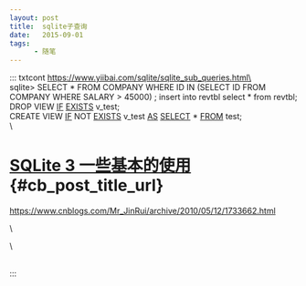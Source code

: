 ```yaml
---
layout: post
title:  sqlite子查询
date:   2015-09-01
tags:
      - 随笔
---
```

::: txtcont
https://www.yiibai.com/sqlite/sqlite_sub_queries.html\
\
sqlite> SELECT \* FROM COMPANY WHERE ID IN (SELECT ID FROM COMPANY WHERE
SALARY \> 45000) ; insert into revtbl select \* from revtbl;\
DROP VIEW
[IF](https://www.baidu.com/s?wd=IF&tn=44039180_cpr&fenlei=mv6quAkxTZn0IZRqIHckPjm4nH00T1YLPAf4mHb4m1wbuWT1uyNB0ZwV5Hcvrjm3rH6sPfKWUMw85HfYnjn4nH6sgvPsT6K1TL0qnfK1TL0z5HD0IgF_5y9YIZ0lQzqlpA-bmyt8mh7GuZR8mvqVQL7dugPYpyq8Q1nLn1DYrjmdPf)
[EXISTS](https://www.baidu.com/s?wd=EXISTS&tn=44039180_cpr&fenlei=mv6quAkxTZn0IZRqIHckPjm4nH00T1YLPAf4mHb4m1wbuWT1uyNB0ZwV5Hcvrjm3rH6sPfKWUMw85HfYnjn4nH6sgvPsT6K1TL0qnfK1TL0z5HD0IgF_5y9YIZ0lQzqlpA-bmyt8mh7GuZR8mvqVQL7dugPYpyq8Q1nLn1DYrjmdPf)
v_test;\
CREATE VIEW
[IF](https://www.baidu.com/s?wd=IF&tn=44039180_cpr&fenlei=mv6quAkxTZn0IZRqIHckPjm4nH00T1YLPAf4mHb4m1wbuWT1uyNB0ZwV5Hcvrjm3rH6sPfKWUMw85HfYnjn4nH6sgvPsT6K1TL0qnfK1TL0z5HD0IgF_5y9YIZ0lQzqlpA-bmyt8mh7GuZR8mvqVQL7dugPYpyq8Q1nLn1DYrjmdPf)
NOT
[EXISTS](https://www.baidu.com/s?wd=EXISTS&tn=44039180_cpr&fenlei=mv6quAkxTZn0IZRqIHckPjm4nH00T1YLPAf4mHb4m1wbuWT1uyNB0ZwV5Hcvrjm3rH6sPfKWUMw85HfYnjn4nH6sgvPsT6K1TL0qnfK1TL0z5HD0IgF_5y9YIZ0lQzqlpA-bmyt8mh7GuZR8mvqVQL7dugPYpyq8Q1nLn1DYrjmdPf)
v_test
[AS](https://www.baidu.com/s?wd=AS&tn=44039180_cpr&fenlei=mv6quAkxTZn0IZRqIHckPjm4nH00T1YLPAf4mHb4m1wbuWT1uyNB0ZwV5Hcvrjm3rH6sPfKWUMw85HfYnjn4nH6sgvPsT6K1TL0qnfK1TL0z5HD0IgF_5y9YIZ0lQzqlpA-bmyt8mh7GuZR8mvqVQL7dugPYpyq8Q1nLn1DYrjmdPf)
[SELECT](https://www.baidu.com/s?wd=SELECT&tn=44039180_cpr&fenlei=mv6quAkxTZn0IZRqIHckPjm4nH00T1YLPAf4mHb4m1wbuWT1uyNB0ZwV5Hcvrjm3rH6sPfKWUMw85HfYnjn4nH6sgvPsT6K1TL0qnfK1TL0z5HD0IgF_5y9YIZ0lQzqlpA-bmyt8mh7GuZR8mvqVQL7dugPYpyq8Q1nLn1DYrjmdPf)
\*
[FROM](https://www.baidu.com/s?wd=FROM&tn=44039180_cpr&fenlei=mv6quAkxTZn0IZRqIHckPjm4nH00T1YLPAf4mHb4m1wbuWT1uyNB0ZwV5Hcvrjm3rH6sPfKWUMw85HfYnjn4nH6sgvPsT6K1TL0qnfK1TL0z5HD0IgF_5y9YIZ0lQzqlpA-bmyt8mh7GuZR8mvqVQL7dugPYpyq8Q1nLn1DYrjmdPf)
test;\
\

# [SQLite 3 一些基本的使用](https://www.cnblogs.com/Mr_JinRui/archive/2010/05/12/1733662.html){#cb_post_title_url}

https://www.cnblogs.com/Mr_JinRui/archive/2010/05/12/1733662.html

\

\

\
:::
